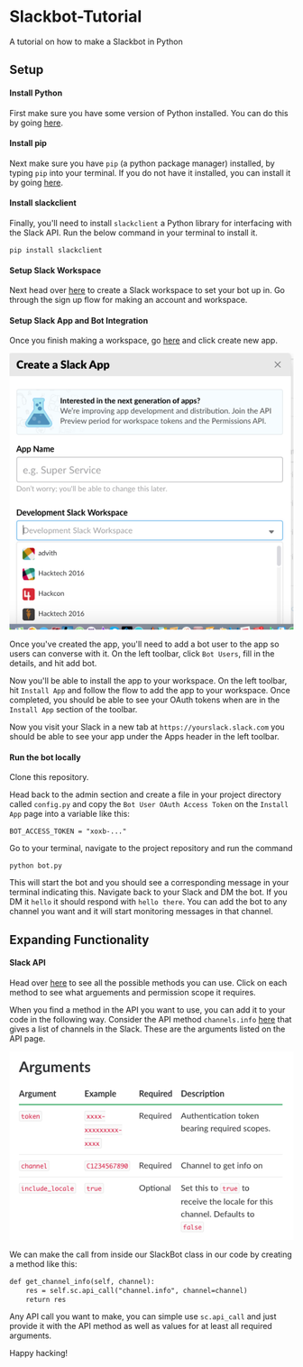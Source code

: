 # Slackbot-Tutorial
A tutorial on how to make a Slackbot in Python


## Setup
#### Install Python
First make sure you have some version of Python installed. You can do this by going [here](https://www.python.org/downloads/).

#### Install pip
Next make sure you have `pip` (a python package manager) installed, by typing `pip` into your terminal. If you do not have it installed,
you can install it by going [here](https://pip.pypa.io/en/stable/installing/).

#### Install slackclient
Finally, you'll need to install `slackclient` a Python library for interfacing with the Slack API. Run the below command in your terminal to install it.

```
pip install slackclient
```
#### Setup Slack Workspace
Next head over [here](https://slack.com/create) to create a Slack workspace to set your bot up in. Go through the sign up flow for making an account
and workspace. 

#### Setup Slack App and Bot Integration
Once you finish making a workspace, go [here](https://api.slack.com/apps) and click create new app.

![Create New App](img/create_app.png)

Once you've created the app, you'll need to add a bot user to the app so users can converse with it. On the left toolbar, click `Bot Users`, fill in the details, and hit add bot.

Now you'll be able to install the app to your workspace. On the left toolbar, hit `Install App` and follow the flow to add the app to your workspace. Once completed, you should be able to see your OAuth tokens when are in the `Install App` section of the toolbar. 

Now you visit your Slack in a new tab at `https://yourslack.slack.com` you should be able to see your app under the Apps header in the left toolbar.

#### Run the bot locally
Clone this repository.

Head back to the admin section and create a file in your project directory called `config.py` and copy the `Bot User OAuth Access Token` on the `Install App` page into a variable like this:

```
BOT_ACCESS_TOKEN = "xoxb-..."
```

Go to your terminal, navigate to the project repository and run the command

```
python bot.py
```

This will start the bot and you should see a corresponding message in your terminal indicating this. Navigate back to your Slack and DM the bot. If you DM it `hello` it should respond with `hello there`. You can add the bot to any channel you want and it will start monitoring messages in that channel.

## Expanding Functionality

#### Slack API
Head over [here](https://api.slack.com/methods) to see all the possible methods you can use. Click on each method to see what arguements and permission scope it requires. 

When you find a method in the API you want to use, you can add it to your code in the following way. Consider the API method `channels.info` [here](https://api.slack.com/methods/channels.info) that gives a list of channels in the Slack. These are the arguments listed on the API page.

![channels.info arguments](img/channels_info.png)

We can make the call from inside our SlackBot class in our code by creating a method like this:

```
def get_channel_info(self, channel):
	res = self.sc.api_call("channel.info", channel=channel)
	return res
```
Any API call you want to make, you can simple use `sc.api_call` and just provide it with the API method as well as values for at least all required arguments.


Happy hacking!

